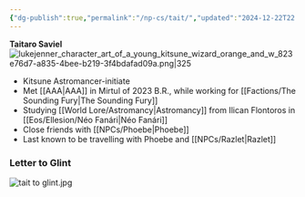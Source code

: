 ```yaml
---
{"dg-publish":true,"permalink":"/np-cs/tait/","updated":"2024-12-22T22:10:47.684-06:00"}
---
```


**Taitaro Saviel**
![lukejenner_character_art_of_a_young_kitsune_wizard_orange_and_w_823e76d7-a835-4bee-b219-3f4bdafad09a.png|325](/img/user/Images/lukejenner_character_art_of_a_young_kitsune_wizard_orange_and_w_823e76d7-a835-4bee-b219-3f4bdafad09a.png)
- Kitsune Astromancer-initiate
- Met [[AAA\|AAA]] in Mirtul of 2023 B.R., while working for [[Factions/The Sounding Fury\|The Sounding Fury]]
- Studying [[World Lore/Astromancy\|Astromancy]] from Ilican Flontoros in [[Eos/Ellesion/Néo Fanári\|Néo Fanári]]
- Close friends with [[NPCs/Phoebe\|Phoebe]]
- Last known to be travelling with Phoebe and [[NPCs/Razlet\|Razlet]]
### Letter to Glint
![tait to glint.jpg](/img/user/Images/tait%20to%20glint.jpg)
